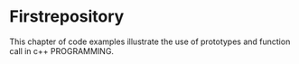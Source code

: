 # Firstrepository
This chapter of code examples illustrate the use of prototypes and function call in c++ PROGRAMMING.




